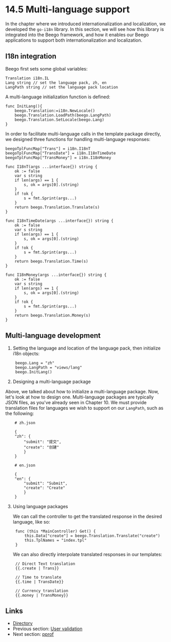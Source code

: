 # 14.5 Multi-language support

In the chapter where we introduced internationalization and localization, we developed the `go-i18n` library. In this section, we will see how this library is integrated into the Beego framework, and how it enables our Beego applications to support both internationalization and localization. 

## I18n integration

Beego first sets some global variables:

	Translation i18n.IL
	Lang string // set the language pack, zh, en
	LangPath string // set the language pack location

A multi-language initialization function is defined:

	func InitLang(){
		beego.Translation:=i18n.NewLocale()
		beego.Translation.LoadPath(beego.LangPath)
		beego.Translation.SetLocale(beego.Lang)
	}

In order to facilitate multi-language calls in the template package directly, we designed three functions for handling multi-language responses:

	beegoTplFuncMap["Trans"] = i18n.I18nT
	beegoTplFuncMap["TransDate"] = i18n.I18nTimeDate
	beegoTplFuncMap["TransMoney"] = i18n.I18nMoney
	
	func I18nT(args ...interface{}) string {
	    ok := false
	    var s string
	    if len(args) == 1 {
	        s, ok = args[0].(string)
	    }
	    if !ok {
	        s = fmt.Sprint(args...)
	    }
	    return beego.Translation.Translate(s)
	}
	
	func I18nTimeDate(args ...interface{}) string {
	    ok := false
	    var s string
	    if len(args) == 1 {
	        s, ok = args[0].(string)
	    }
	    if !ok {
	        s = fmt.Sprint(args...)
	    }
	    return beego.Translation.Time(s)
	}	
	
	func I18nMoney(args ...interface{}) string {
	    ok := false
	    var s string
	    if len(args) == 1 {
	        s, ok = args[0].(string)
	    }
	    if !ok {
	        s = fmt.Sprint(args...)
	    }
	    return beego.Translation.Money(s)
	}

## Multi-language development

1. Setting the language and location of the language pack, then initialize i18n objects:

		beego.Lang = "zh"
		beego.LangPath = "views/lang"
		beego.InitLang()

2. Designing a multi-language package

  Above, we talked about how to initialize a multi-language package. Now, let's look at how to design one. Multi-language packages are typically JSON files, as you've already seen in Chapter 10. We must provide translation files for languages we wish to support on our `LangPath`, such as the following: 

		# zh.json
	
		{
		"zh": {
		    "submit": "提交",
		    "create": "创建"
		    }
		}
		
		# en.json
		
		{
		"en": {
		    "submit": "Submit",
		    "create": "Create"
		    }
		}

3. Using language packages

	We can call the controller to get the translated response in the desired language, like so:

		func (this *MainController) Get() {
			this.Data["create"] = beego.Translation.Translate("create")
			this.TplNames = "index.tpl"
		}

	We can also directly interpolate translated responses in our templates:

		// Direct Text translation
		{{.create | Trans}}

		// Time to translate
		{{.time | TransDate}}

		// Currency translation
		{{.money | TransMoney}}

## Links

- [Directory](build-web-application-with-golang-en.md)
- Previous section: [User validation](14.4.md)
- Next section: [pprof](14.6.md)

